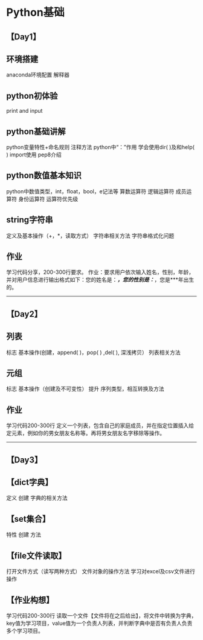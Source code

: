 # Python基础

## 【Day1】
## 环境搭建
anaconda环境配置
解释器

## python初体验
print and input

## python基础讲解
python变量特性+命名规则
注释方法
python中“：”作用
学会使用dir( )及和help( )
import使用
pep8介绍

## python数值基本知识
python中数值类型，int，float，bool，e记法等
算数运算符
逻辑运算符
成员运算符
身份运算符
运算符优先级

## string字符串
定义及基本操作（+，*，读取方式）
字符串相关方法
字符串格式化问题

## 作业
学习代码分享，200-300行要求。
作业：要求用户依次输入姓名，性别，年龄，并对用户信息进行输出格式如下：您的姓名是：***，您的性别是：***，您是***年出生的。

--------------------

## 【Day2】
## 列表
标志
基本操作(创建，append( )，pop( ) ,del( ), 深浅拷贝）
列表相关方法

## 元组
标志
基本操作（创建及不可变性）
提升
序列类型，相互转换及方法

## 作业
学习代码200-300行
定义一个列表，包含自己的家庭成员，并在指定位置插入给定元素，例如你的男女朋友名称等。再将男女朋友名字移除等操作。

--------------------

## 【Day3】
## 【dict字典】
定义
创建
字典的相关方法

## 【set集合】
特性
创建
方法

## 【file文件读取】
 打开文件方式（读写两种方式）
文件对象的操作方法
学习对excel及csv文件进行操作

## 【作业构想】
学习代码200-300行
读取一个文件【文件将在之后给出】，将文件中转换为字典，key值为学习项目，value值为一个负责人列表，并判断字典中是否有负责人负责多个学习项目。
